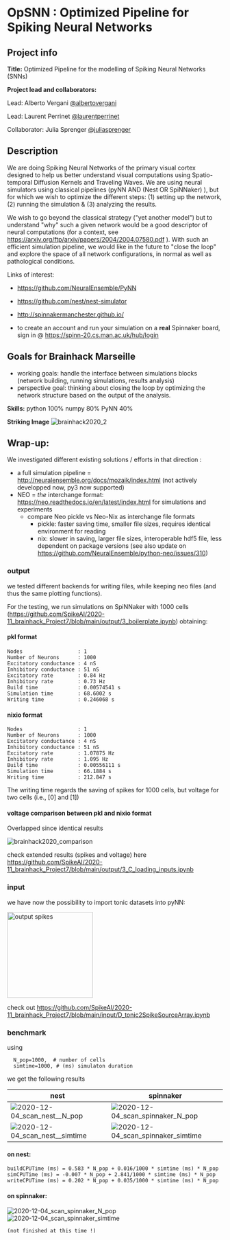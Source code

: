 # OpSNN : Optimized Pipeline for Spiking Neural Networks

## Project info

**Title:**
Optimized Pipeline for the modelling of Spiking Neural Networks (SNNs)

**Project lead and collaborators:**

Lead: Alberto Vergani [@albertovergani](https://github.com/albertovergani)

Lead: Laurent Perrinet [@laurentperrinet](https://github.com/laurentperrinet)

Collaborator: Julia Sprenger [@juliasprenger](https://github.com/juliasprenger)

## Description
We are doing Spiking Neural Networks of the primary visual cortex designed to help us better understand visual computations using Spatio-temporal Diffusion Kernels and Traveling Waves. We are using neural simulators using classical pipelines (pyNN AND (Nest OR SpiNNaker) ), but for which we wish to optimize the different steps: (1) setting up the network, (2) running the
simulation & (3) analyzing the results.

We wish to go beyond the classical strategy ("yet another model") but to understand "why" such a given network would be a good descriptor of neural computations (for a context, see https://arxiv.org/ftp/arxiv/papers/2004/2004.07580.pdf ). With such an efficient simulation pipeline, we would like in the future to "close the loop" and explore the space of all network  configurations, in normal as well as pathological conditions.

Links of interest:

* https://github.com/NeuralEnsemble/PyNN

* https://github.com/nest/nest-simulator

* http://spinnakermanchester.github.io/

* to create an account and run your simulation on a **real** Spinnaker board, sign in @ https://spinn-20.cs.man.ac.uk/hub/login

## Goals for Brainhack Marseille
- working goals: handle the interface between simulations blocks (network building, running simulations, results analysis)
- perspective goal: thinking about closing the loop by optimizing the network structure based on the output of the analysis.

**Skills:**
python 100%
numpy 80%
PyNN 40%

**Striking Image**
![brainhack2020_2](https://user-images.githubusercontent.com/17125783/100328549-ee226f00-2fcc-11eb-84fd-8965dc9a6417.png)


## Wrap-up:

We investigated different existing solutions / efforts in that direction :

 * a full simulation pipeline = http://neuralensemble.org/docs/mozaik/index.html (not actively developped now, py3 now supported)
 * NEO = *the* interchange format: https://neo.readthedocs.io/en/latest/index.html for simulations and experiments
   * compare Neo pickle vs Neo-Nix as interchange file formats
     * pickle: faster saving time, smaller file sizes, requires identical environment for reading
     * nix: slower in saving, larger file sizes, interoperable hdf5 file, less dependent on package versions (see also update on https://github.com/NeuralEnsemble/python-neo/issues/310)


### output

we tested different backends for writing files, while keeping neo files (and thus the same plotting functions).

For the testing, we run simulations on SpiNNaker with 1000 cells (https://github.com/SpikeAI/2020-11_brainhack_Project7/blob/main/output/3_boilerplate.ipynb) obtaining:

#### pkl format
```
Nodes                  : 1
Number of Neurons      : 1000
Excitatory conductance : 4 nS
Inhibitory conductance : 51 nS
Excitatory rate        : 0.84 Hz
Inhibitory rate        : 0.73 Hz
Build time             : 0.00574541 s
Simulation time        : 68.6002 s
Writing time           : 0.246068 s
```

#### nixio format
```
Nodes                  : 1
Number of Neurons      : 1000
Excitatory conductance : 4 nS
Inhibitory conductance : 51 nS
Excitatory rate        : 1.07875 Hz
Inhibitory rate        : 1.095 Hz
Build time             : 0.00556111 s
Simulation time        : 66.1884 s
Writing time           : 212.847 s
```

The writing time regards the saving of spikes for 1000 cells, but voltage for two cells (i.e., [0] and [1])

#### voltage comparison between pkl and nixio format
Overlapped since identical results

![brainhack2020_comparison](https://github.com/SpikeAI/2020-11_brainhack_Project7/blob/main/output/comparisonEqual.png)

check extended results (spikes and voltage) here https://github.com/SpikeAI/2020-11_brainhack_Project7/blob/main/output/3_C_loading_inputs.ipynb

### input

we have now the possibility to import tonic datasets into pyNN:

<img src="https://github.com/SpikeAI/2020-11_brainhack_Project7/blob/main/input/output/nmnist_spike.gif?raw=true" alt="output spikes" class="bg-primary" width="200px">

check out https://github.com/SpikeAI/2020-11_brainhack_Project7/blob/main/input/D_tonic2SpikeSourceArray.ipynb

### benchmark
using

```
  N_pop=1000,  # number of cells
  simtime=1000, # (ms) simulaton duration
```

we get the following results

nest   | spinnaker
------ | ------
![2020-12-04_scan_nest__N_pop](https://github.com/SpikeAI/2020-11_brainhack_Project7/blob/main/benchmark/2020-12-04_scan_nest_N_pop.png)   | ![2020-12-04_scan_spinnaker_N_pop](https://github.com/SpikeAI/2020-11_brainhack_Project7/blob/main/benchmark/2020-12-04_scan_spinnaker_N_pop.png)  
![2020-12-04_scan_nest__simtime](https://github.com/SpikeAI/2020-11_brainhack_Project7/blob/main/benchmark/2020-12-04_scan_nest_simtime.png)   | ![2020-12-04_scan_spinnaker_simtime](https://github.com/SpikeAI/2020-11_brainhack_Project7/blob/main/benchmark/2020-12-04_scan_spinnaker_simtime.png)  


#### on nest:

```
buildCPUTime (ms) = 0.583 * N_pop + 0.016/1000 * simtime (ms) * N_pop
simCPUTime (ms) = -0.007 * N_pop + 2.841/1000 * simtime (ms) * N_pop
writeCPUTime (ms) = 0.202 * N_pop + 0.035/1000 * simtime (ms) * N_pop

```
#### on spinnaker:

![2020-12-04_scan_spinnaker_N_pop](https://github.com/SpikeAI/2020-11_brainhack_Project7/blob/main/benchmark/2020-12-04_scan_spinnaker_N_pop.png)
![2020-12-04_scan_spinnaker_simtime](https://github.com/SpikeAI/2020-11_brainhack_Project7/blob/main/benchmark/2020-12-04_scan_spinnaker_simtime.png)

```
(not finished at this time !)

```
